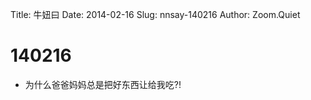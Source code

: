 Title: 牛妞曰
Date: 2014-02-16
Slug: nnsay-140216
Author: Zoom.Quiet


# 140216

- 为什么爸爸妈妈总是把好东西让给我吃?!
